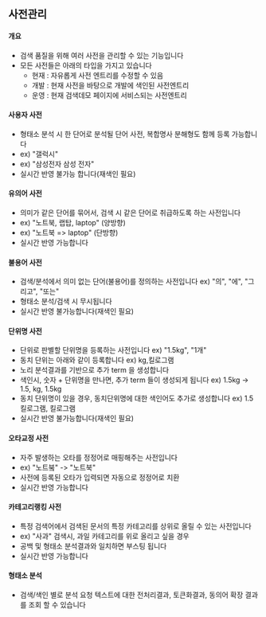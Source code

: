 ## 사전관리

#### 개요
- 검색 품질을 위해 여러 사전을 관리할 수 있는 기능입니다
- 모든 사전들은 아래의 타입을 가지고 있습니다
  - 현재 : 자유롭게 사전 엔트리를 수정할 수 있음  
  - 개발 : 현재 사전을 바탕으로 개발에 색인된 사전엔트리
  - 운영 : 현재 검색데모 페이지에 서비스되는 사전엔트리

#### 사용자 사전
- 형태소 분석 시 한 단어로 분석될 단어 사전, 복합명사 분해형도 함께 등록 가능합니다
- ex) "갤럭시"
- ex) "삼성전자 삼성 전자"
- 실시간 반영 불가능 합니다(재색인 필요) 

#### 유의어 사전
- 의미가 같은 단어를 묶어서, 검색 시 같은 단어로 취급하도록 하는 사전입니다
- ex) "노트북, 랩탑, laptop" (양방향) 
- ex) "노트북 => laptop" (단방향)
- 실시간 반영 가능합니다

#### 불용어 사전
- 검색/분석에서 의미 없는 단어(불용어)를 정의하는 사전입니다
  ex) "의", "에", "그리고", "또는"
- 형태소 분석/검색 시 무시됩니다
- 실시간 반영 불가능합니다(재색인 필요)

#### 단위명 사전
- 단위로 판별할 단위명을 등록하는 사전입니다
  ex) "1.5kg", "1개"
- 동치 단위는 아래와 같이 등록합니다
  ex) kg,킬로그램
- 노리 분석결과를 기반으로 추가 term 을 생성합니다
- 색인시, 숫자 + 단위명을 만나면, 추가 term 들이 생성되게 됩니다 ex) 1.5kg -> 1.5, kg, 1.5kg
- 동치 단위명이 있을 경우, 동치단위명에 대한 색인어도 추가로 생성합니다 ex) 1.5킬로그램, 킬로그램
- 실시간 반영 불가능합니다(재색인 필요)

#### 오타교정 사전
- 자주 발생하는 오타를 정정어로 매핑해주는 사전입니다
- ex) "노트붘" -> "노트북"
- 사전에 등록된 오타가 입력되면 자동으로 정정어로 치환
- 실시간 반영 가능합니다

#### 카테고리랭킹 사전
- 특정 검색어에서 검색된 문서의 특정 카테고리를 상위로 올릴 수 있는 사전입니다
- ex) "사과" 검색시, 과일 카테고리를 위로 올리고 싶을 경우
- 공백 및 형태소 분석결과와 일치하면 부스팅 됩니다
- 실시간 반영 가능합니다

#### 형태소 분석
- 검색/색인 별로 분석 요청 텍스트에 대한 전처리결과, 토큰화결과, 동의어 확장 결과를 조회 할 수 있습니다 
